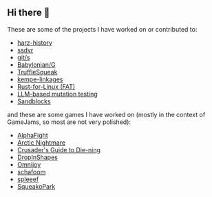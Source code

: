 ## Hi there 👋

These are some of the projects I have worked on or contributed to:

- [harz-history](https://github.com/hpi-swa-lab/BP2021RH1)
- [ssdvr](https://github.com/MariusDoe/ssdvr)
- [git/s](https://github.com/hpi-swa/git-s)
- [Babylonian/G](https://github.com/hpi-swa-lab/babylonian-programming-godot)
- [TruffleSqueak](https://github.com/hpi-swa/trufflesqueak)
- [kempe-linkages](https://github.com/MariusDoe/kempe-linkages)
- [Rust-for-Linux (FAT)](https://github.com/osmhpi/BSII-Rust-for-Linux/tree/fat)
- [LLM-based mutation testing](https://github.com/robert-oleynik/AI4SE-Mutation-Testing)
- [Sandblocks](https://github.com/hpi-swa/sandblocks)

and these are some games I have worked on (mostly in the context of GameJams, so most are not very polished):

- [AlphaFight](https://github.com/MariusDoe/AlphaFight)
- [Arctic Nightmare](https://github.com/ko-redtruck/arctic-nightmare)
- [Crusader's Guide to Die-ning](https://github.com/GameDrivenDesign/crusaders-guide-to-die-ning)
- [DropInShapes](https://github.com/MariusDoe/DropInShapes)
- [Omnijoy](https://github.com/SaturnHafen/omnijoy)
- [schafoom](https://github.com/MariusDoe/schafoom)
- [spleeef](https://github.com/SaturnHafen/spleeef)
- [SqueakoPark](https://github.com/MariusDoe/SqueakoPark)
